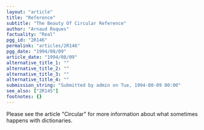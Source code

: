 ```yaml
---
layout: "article"
title: "Reference"
subtitle: "The Beauty Of Circular Reference"
author: "Arnaud Roques"
factuality: "Real"
pgg_id: "2R146"
permalink: "articles/2R146"
pgg_date: "1994/08/09"
article_date: "1994/08/09"
alternative_title_1: ""
alternative_title_2: ""
alternative_title_3: ""
alternative_title_4: ""
submission_string: "Submitted by admin on Tue, 1994-08-09 00:00"
see_also: ["2R145"]
footnotes: {}
---
```

<div>
<p>Please see the article "Circular" for more information about what sometimes happens with dictionaries.</p>
</div>
